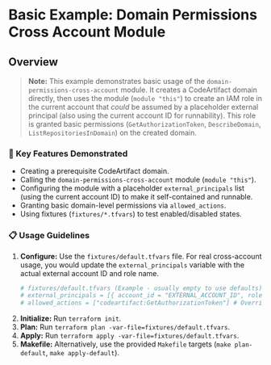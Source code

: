 # Basic Example: Domain Permissions Cross Account Module

## Overview
> **Note:** This example demonstrates basic usage of the `domain-permissions-cross-account` module. It creates a CodeArtifact domain directly, then uses the module (`module "this"`) to create an IAM role in the current account that *could* be assumed by a placeholder external principal (also using the current account ID for runnability). This role is granted basic permissions (`GetAuthorizationToken`, `DescribeDomain`, `ListRepositoriesInDomain`) on the created domain.

### 🔑 Key Features Demonstrated
- Creating a prerequisite CodeArtifact domain.
- Calling the `domain-permissions-cross-account` module (`module "this"`).
- Configuring the module with a placeholder `external_principals` list (using the current account ID) to make it self-contained and runnable.
- Granting basic domain-level permissions via `allowed_actions`.
- Using fixtures (`fixtures/*.tfvars`) to test enabled/disabled states.

### 📋 Usage Guidelines
1.  **Configure:** Use the `fixtures/default.tfvars` file. For real cross-account usage, you would update the `external_principals` variable with the actual external account ID and role name.
    ```tfvars
    # fixtures/default.tfvars (Example - usually empty to use defaults)
    # external_principals = [{ account_id = "EXTERNAL_ACCOUNT_ID", role_name = "EXTERNAL_ROLE_NAME" }]
    # allowed_actions = ["codeartifact:GetAuthorizationToken"] # Override default actions if needed
    ```
2.  **Initialize:** Run `terraform init`.
3.  **Plan:** Run `terraform plan -var-file=fixtures/default.tfvars`.
4.  **Apply:** Run `terraform apply -var-file=fixtures/default.tfvars`.
5.  **Makefile:** Alternatively, use the provided `Makefile` targets (`make plan-default`, `make apply-default`).

<!-- BEGIN_TF_DOCS -->
<!-- END_TF_DOCS -->
